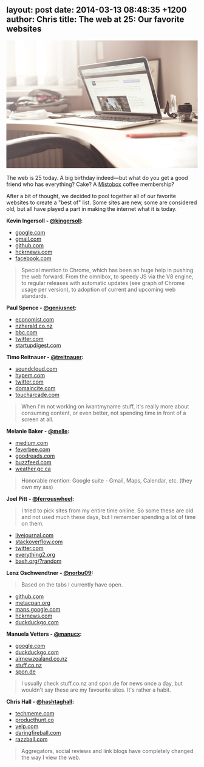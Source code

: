 layout: post
date: 2014-03-13 08:48:35 +1200
author: Chris
title: The web at 25: Our favorite websites
----

<!-- excerpt -->

![internet](/media/2014-03-13-macbook-internet.jpg)

The web is 25 today. A big birthday indeed—but what do you get a good friend who has everything? Cake? A [Mistobox](http://www.mistobox.com/) coffee membership?

After a bit of thought, we decided to pool together all of our favorite websites to create a "best of" list. Some sites are new, some are considered old, but all have played a part in making the internet what it is today.

<!-- /excerpt -->

**Kevin Ingersoll - [@kingersoll](https://twitter.com/kingersoll):**

+ [google.com](http://google.com/)
+ [gmail.com](http://gmail.com/)
+ [github.com](http://github.com/)
+ [hckrnews.com](http://hckrnews.com/)
+ [facebook.com](http://facebook.com/)

> Special mention to Chrome, which has been an huge help in pushing the web forward. From the omnibox, to speedy JS via the V8 engine, to regular releases with automatic updates (see graph of Chrome usage per version), to adoption of current and upcoming web standards.

**Paul Spence - [@geniusnet](https://twitter.com/GeniusNet):**

+ [economist.com](http://economist.com/)
+ [nzherald.co.nz](http://nzherald.co.nz/)
+ [bbc.com](http://bbc.com/)
+ [twitter.com](https://twitter.com/)
+ [startupdigest.com](http://startupdigest.com/)

**Timo Reitnauer - [@treitnauer](https://twitter.com/treitnauer):**

+ [soundcloud.com](http://soundcloud.com/)
+ [hypem.com](http://hypem.com/)
+ [twitter.com](https://twitter.com/)
+ [domaincite.com](http://domaincite.com/)
+ [toucharcade.com](http://toucharcade.com/)

> When I'm not working on iwantmyname stuff, it's really more about consuming content, or even better, not spending time in front of a screen at all.

**Melanie Baker - [@melle](https://twitter.com/melle):**

+ [medium.com](http://medium.com/)
+ [feverbee.com](http://feverbee.com/)
+ [goodreads.com](http://goodreads.com/)
+ [buzzfeed.com](http://buzzfeed.com/)
+ [weather.gc.ca](http://weather.gc.ca/)

> Honorable mention: Google suite - Gmail, Maps, Calendar, etc. (they own my ass)

**Joel Pitt - [@ferrouswheel](https://twitter.com/ferrouswheel):**

> I tried to pick sites from my entire time online. So some these are old and not used much these days, but I remember spending a lot of time on them.

+ [livejournal.com](http://livejournal.com/)
+ [stackoverflow.com](http://stackoverflow.com/)
+ [twitter.com](https://twitter.com/)
+ [everything2.org](http://everything2.org/)
+ [bash.org/?random](http://bash.org/?random)

**Lenz Gschwendtner - [@norbu09](https://twitter.com/norbu09):**

> Based on the tabs I currently have open.

+ [github.com](http://github.com/)
+ [metacpan.org](http://metacpan.org/)
+ [maps.google.com](http://maps.google.com/)
+ [hckrnews.com](http://hckrnews.com/)
+ [duckduckgo.com](http://duckduckgo.com/)

**Manuela Vetters - [@manucx](https://twitter.com/manucx):**

+ [google.com](http://google.com/)
+ [duckduckgo.com](http://duckduckgo.com/)
+ [airnewzealand.co.nz](http://airnewzealand.co.nz/)
+ [stuff.co.nz](http://stuff.co.nz/)
+ [spon.de](http://spon.de/)

> I usually check stuff.co.nz and spon.de for news once a day, but wouldn't say these are my favourite sites. It's rather a habit.

**Chris Hall - [@hashtaghall](https://twitter.com/hashtaghall):**

+ [techmeme.com](http://techmeme.com/)
+ [producthunt.co](http://producthunt.co/)
+ [yelp.com](http://yelp.com/)
+ [daringfireball.com](http://daringfireball.com/)
+ [razzball.com](http://razzball.com/)

> Aggregators, social reviews and link blogs have completely changed the way I view the web.